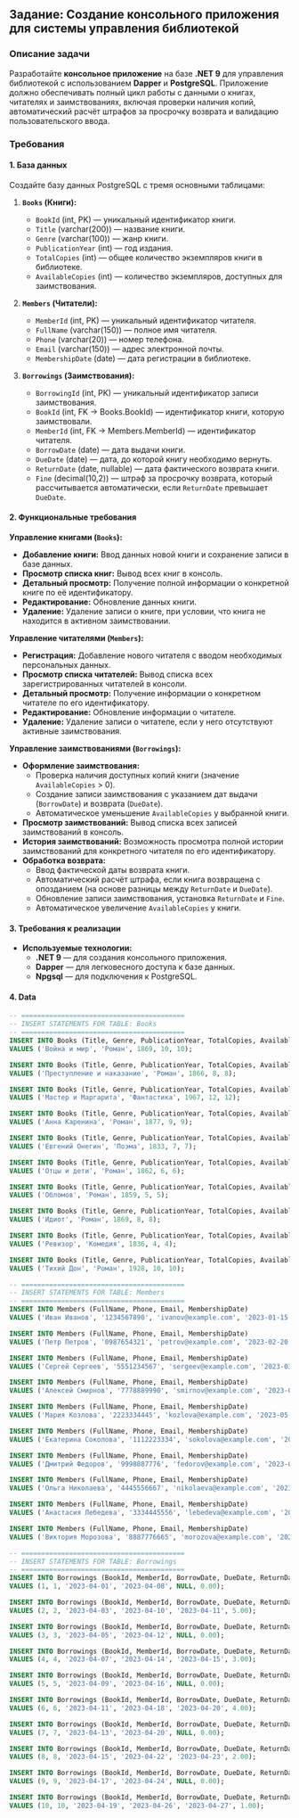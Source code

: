 ## Задание: Создание консольного приложения для системы управления библиотекой

### Описание задачи  
Разработайте **консольное приложение** на базе **.NET 9** для управления библиотекой с использованием **Dapper** и **PostgreSQL**. Приложение должно обеспечивать полный цикл работы с данными о книгах, читателях и заимствованиях, включая проверки наличия копий, автоматический расчёт штрафов за просрочку возврата и валидацию пользовательского ввода.

### Требования

#### 1. База данных  
Создайте базу данных PostgreSQL с тремя основными таблицами:

1. **`Books` (Книги):**  
   - `BookId` (int, PK) — уникальный идентификатор книги.  
   - `Title` (varchar(200)) — название книги.  
   - `Genre` (varchar(100)) — жанр книги.  
   - `PublicationYear` (int) — год издания.  
   - `TotalCopies` (int) — общее количество экземпляров книги в библиотеке.  
   - `AvailableCopies` (int) — количество экземпляров, доступных для заимствования.  

2. **`Members` (Читатели):**  
   - `MemberId` (int, PK) — уникальный идентификатор читателя.  
   - `FullName` (varchar(150)) — полное имя читателя.  
   - `Phone` (varchar(20)) — номер телефона.  
   - `Email` (varchar(150)) — адрес электронной почты.  
   - `MembershipDate` (date) — дата регистрации в библиотеке.  

3. **`Borrowings` (Заимствования):**  
   - `BorrowingId` (int, PK) — уникальный идентификатор записи заимствования.  
   - `BookId` (int, FK -> Books.BookId) — идентификатор книги, которую заимствовали.  
   - `MemberId` (int, FK -> Members.MemberId) — идентификатор читателя.  
   - `BorrowDate` (date) — дата выдачи книги.  
   - `DueDate` (date) — дата, до которой книгу необходимо вернуть.  
   - `ReturnDate` (date, nullable) — дата фактического возврата книги.  
   - `Fine` (decimal(10,2)) — штраф за просрочку возврата, который рассчитывается автоматически, если `ReturnDate` превышает `DueDate`.  

#### 2. Функциональные требования

**Управление книгами (`Books`):**  
- **Добавление книги:** Ввод данных новой книги и сохранение записи в базе данных.  
- **Просмотр списка книг:** Вывод всех книг в консоль.  
- **Детальный просмотр:** Получение полной информации о конкретной книге по её идентификатору.  
- **Редактирование:** Обновление данных книги.  
- **Удаление:** Удаление записи о книге, при условии, что книга не находится в активном заимствовании.

**Управление читателями (`Members`):**  
- **Регистрация:** Добавление нового читателя с вводом необходимых персональных данных.  
- **Просмотр списка читателей:** Вывод списка всех зарегистрированных читателей в консоли.  
- **Детальный просмотр:** Получение информации о конкретном читателе по его идентификатору.  
- **Редактирование:** Обновление информации о читателе.  
- **Удаление:** Удаление записи о читателе, если у него отсутствуют активные заимствования.

**Управление заимствованиями (`Borrowings`):**  
- **Оформление заимствования:**  
  - Проверка наличия доступных копий книги (значение `AvailableCopies` > 0).  
  - Создание записи заимствования с указанием дат выдачи (`BorrowDate`) и возврата (`DueDate`).  
  - Автоматическое уменьшение `AvailableCopies` у выбранной книги.  
- **Просмотр заимствований:** Вывод списка всех записей заимствований в консоль.  
- **История заимствований:** Возможность просмотра полной истории заимствований для конкретного читателя по его идентификатору.  
- **Обработка возврата:**  
  - Ввод фактической даты возврата книги.  
  - Автоматический расчёт штрафа, если книга возвращена с опозданием (на основе разницы между `ReturnDate` и `DueDate`).  
  - Обновление записи заимствования, установка `ReturnDate` и `Fine`.  
  - Автоматическое увеличение `AvailableCopies` у книги.

#### 3. Требования к реализации

- **Используемые технологии:**  
  - **.NET 9** — для создания консольного приложения.  
  - **Dapper** — для легковесного доступа к базе данных.  
  - **Npgsql** — для подключения к PostgreSQL.

#### 4. Data
```sql
-- =========================================
-- INSERT STATEMENTS FOR TABLE: Books
-- =========================================
INSERT INTO Books (Title, Genre, PublicationYear, TotalCopies, AvailableCopies)
VALUES ('Война и мир', 'Роман', 1869, 10, 10);

INSERT INTO Books (Title, Genre, PublicationYear, TotalCopies, AvailableCopies)
VALUES ('Преступление и наказание', 'Роман', 1866, 8, 8);

INSERT INTO Books (Title, Genre, PublicationYear, TotalCopies, AvailableCopies)
VALUES ('Мастер и Маргарита', 'Фантастика', 1967, 12, 12);

INSERT INTO Books (Title, Genre, PublicationYear, TotalCopies, AvailableCopies)
VALUES ('Анна Каренина', 'Роман', 1877, 9, 9);

INSERT INTO Books (Title, Genre, PublicationYear, TotalCopies, AvailableCopies)
VALUES ('Евгений Онегин', 'Поэма', 1833, 7, 7);

INSERT INTO Books (Title, Genre, PublicationYear, TotalCopies, AvailableCopies)
VALUES ('Отцы и дети', 'Роман', 1862, 6, 6);

INSERT INTO Books (Title, Genre, PublicationYear, TotalCopies, AvailableCopies)
VALUES ('Обломов', 'Роман', 1859, 5, 5);

INSERT INTO Books (Title, Genre, PublicationYear, TotalCopies, AvailableCopies)
VALUES ('Идиот', 'Роман', 1869, 8, 8);

INSERT INTO Books (Title, Genre, PublicationYear, TotalCopies, AvailableCopies)
VALUES ('Ревизор', 'Комедия', 1836, 4, 4);

INSERT INTO Books (Title, Genre, PublicationYear, TotalCopies, AvailableCopies)
VALUES ('Тихий Дон', 'Роман', 1928, 10, 10);

-- =========================================
-- INSERT STATEMENTS FOR TABLE: Members
-- =========================================
INSERT INTO Members (FullName, Phone, Email, MembershipDate)
VALUES ('Иван Иванов', '1234567890', 'ivanov@example.com', '2023-01-15');

INSERT INTO Members (FullName, Phone, Email, MembershipDate)
VALUES ('Петр Петров', '0987654321', 'petrov@example.com', '2023-02-20');

INSERT INTO Members (FullName, Phone, Email, MembershipDate)
VALUES ('Сергей Сергеев', '5551234567', 'sergeev@example.com', '2023-03-05');

INSERT INTO Members (FullName, Phone, Email, MembershipDate)
VALUES ('Алексей Смирнов', '7778889990', 'smirnov@example.com', '2023-04-10');

INSERT INTO Members (FullName, Phone, Email, MembershipDate)
VALUES ('Мария Козлова', '2223334445', 'kozlova@example.com', '2023-05-15');

INSERT INTO Members (FullName, Phone, Email, MembershipDate)
VALUES ('Екатерина Соколова', '1112223334', 'sokolova@example.com', '2023-06-01');

INSERT INTO Members (FullName, Phone, Email, MembershipDate)
VALUES ('Дмитрий Федоров', '9998887776', 'fedorov@example.com', '2023-07-20');

INSERT INTO Members (FullName, Phone, Email, MembershipDate)
VALUES ('Ольга Николаева', '4445556667', 'nikolaeva@example.com', '2023-08-05');

INSERT INTO Members (FullName, Phone, Email, MembershipDate)
VALUES ('Анастасия Лебедева', '3334445556', 'lebedeva@example.com', '2023-09-10');

INSERT INTO Members (FullName, Phone, Email, MembershipDate)
VALUES ('Виктория Морозова', '8887776665', 'morozova@example.com', '2023-10-01');

-- =========================================
-- INSERT STATEMENTS FOR TABLE: Borrowings
-- =========================================
INSERT INTO Borrowings (BookId, MemberId, BorrowDate, DueDate, ReturnDate, Fine)
VALUES (1, 1, '2023-04-01', '2023-04-08', NULL, 0.00);

INSERT INTO Borrowings (BookId, MemberId, BorrowDate, DueDate, ReturnDate, Fine)
VALUES (2, 2, '2023-04-03', '2023-04-10', '2023-04-11', 5.00);

INSERT INTO Borrowings (BookId, MemberId, BorrowDate, DueDate, ReturnDate, Fine)
VALUES (3, 3, '2023-04-05', '2023-04-12', NULL, 0.00);

INSERT INTO Borrowings (BookId, MemberId, BorrowDate, DueDate, ReturnDate, Fine)
VALUES (4, 4, '2023-04-07', '2023-04-14', '2023-04-15', 3.00);

INSERT INTO Borrowings (BookId, MemberId, BorrowDate, DueDate, ReturnDate, Fine)
VALUES (5, 5, '2023-04-09', '2023-04-16', NULL, 0.00);

INSERT INTO Borrowings (BookId, MemberId, BorrowDate, DueDate, ReturnDate, Fine)
VALUES (6, 6, '2023-04-11', '2023-04-18', '2023-04-20', 4.00);

INSERT INTO Borrowings (BookId, MemberId, BorrowDate, DueDate, ReturnDate, Fine)
VALUES (7, 7, '2023-04-13', '2023-04-20', NULL, 0.00);

INSERT INTO Borrowings (BookId, MemberId, BorrowDate, DueDate, ReturnDate, Fine)
VALUES (8, 8, '2023-04-15', '2023-04-22', '2023-04-23', 2.00);

INSERT INTO Borrowings (BookId, MemberId, BorrowDate, DueDate, ReturnDate, Fine)
VALUES (9, 9, '2023-04-17', '2023-04-24', NULL, 0.00);

INSERT INTO Borrowings (BookId, MemberId, BorrowDate, DueDate, ReturnDate, Fine)
VALUES (10, 10, '2023-04-19', '2023-04-26', '2023-04-27', 1.00);
```